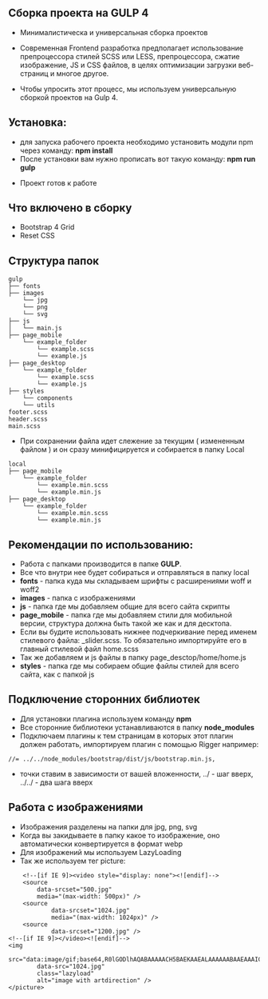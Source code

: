 ## Сборка проекта на GULP 4

* Минималистическа и универсальная сборка проектов

* Современная Frontend разработка предполагает использование препроцессора стилей SCSS или LESS, препроцессора, сжатие изображение, JS и CSS файлов, в целях оптимизации загрузки веб-страниц и многое другое.

* Чтобы упросить этот процесс, мы используем универсальную сборкой проектов на Gulp 4.


## Установка:
<ul>
    <li>для запуска рабочего проекта необходимо установить модули npm через команду: <b>npm install</b></li>
    <li>После установки вам нужно прописать вот такую команду: <b>npm run gulp</b></li>
</ul>

* Проект готов к работе

## Что включено в сборку
* Bootstrap 4 Grid
* Reset CSS

## Структура папок
```
gulp
├── fonts
├── images
    └── jpg
    └── png
    └── svg
├── js
│   └── main.js
├── page_mobile
    └── example_folder
        └── example.scss
        └── example.js
├── page_desktop
    └── example_folder
        └── example.scss
        └── example.js
├── styles
    └── components
    └── utils
footer.scss
header.scss
main.scss
```
* При сохранении файла идет слежение за текущим ( измененным файлом ) и он сразу минифицируется и собирается в папку Local
```
local
├── page_mobile
    └── example_folder
        └── example.min.scss
        └── example.min.js
├── page_desktop
    └── example_folder
        └── example.min.scss
        └── example.min.js
```
## Рекомендации по использованию:

* Работа с папками производится в папке <b>GULP</b>.
* Все что внутри нее будет собираться и отправляться в папку local
* <b>fonts</b> - папка куда мы складываем шрифты с расширениями woff и woff2
* <b>images</b> - папка с изображениями
* <b>js</b> - папка где мы добавляем общие для всего сайта скрипты
* <b>page_mobile</b> - папка где мы добавляем стили для мобильной версии, структура должна быть такой же как и для десктопа.
* Если вы будите использовать нижнее подчеркивание перед именем стилевого файла: _slider.scss. То обязательно импортируйте его в главный стилевой файл home.scss
* Так же добавляем и js файлы в папку page_desctop/home/home.js
* <b>styles</b> - папка где мы собираем общие файлы стилей для всего сайта, как с папкой js

## Подключение сторонних библиотек

* Для установки плагина используем команду <b>npm</b>
* Все сторонние библиотеки устанавливаются в папку <b>node_modules</b>
* Подключаем плагины к тем страницам в которых этот плагин должен работать, импортируем плагин с помощью Rigger например: 
```
//= ../../node_modules/bootstrap/dist/js/bootstrap.min.js,
```
* точки ставим в зависимости от вашей вложенности, ../ - шаг вверх, ../../ - два шага вверх

## Работа с изображениями

* Изображения разделены на папки для jpg, png, svg
* Когда вы закидываете в папку какое то изображение, оно автоматически конвертируется в формат webp
* Для изображений мы используем LazyLoading
* Так же используем тег picture:
```
	<!--[if IE 9]><video style="display: none"><![endif]-->
	<source
		data-srcset="500.jpg"
		media="(max-width: 500px)" />
	<source
			data-srcset="1024.jpg"
			media="(max-width: 1024px)" />
	<source
			data-srcset="1200.jpg" />
<!--[if IE 9]></video><![endif]-->
<img
		src="data:image/gif;base64,R0lGODlhAQABAAAAACH5BAEKAAEALAAAAAABAAEAAAICTAEAOw=="
		data-src="1024.jpg"
		class="lazyload"
		alt="image with artdirection" />
</picture>

```